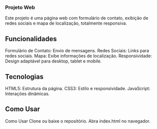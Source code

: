 ### Projeto Web
Este projeto é uma página web com formulário de contato, exibição de redes sociais e mapa de localização, totalmente responsiva.

## Funcionalidades

Formulário de Contato: Envio de mensagens.
Redes Sociais: Links para redes sociais.
Mapa: Exibe informações de localização.
Responsividade: Design adaptável para desktop, tablet e mobile.

## Tecnologias

HTML5: Estrutura da página.
CSS3: Estilo e responsividade.
JavaScript: Interações dinâmicas.

## Como Usar

Como Usar
Clone ou baixe o repositório.
Abra index.html no navegador.
